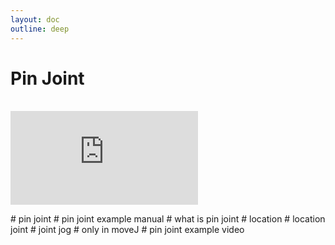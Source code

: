 ```yaml
---
layout: doc
outline: deep
---
```


# Pin Joint

<br>

<iframe class="iframe-resources" src="https://rainbowco-my.sharepoint.com/:p:/g/personal/hyoin_rainbow-robotics_com/EUu-TOUYf8ZIoyz8kkLlOV4Bx-Og4HW3W7xCdZR55INwXQ?e=ZPNrty&amp;action=embedview&amp;wdbipreview=true&amp;wdAr=1.7777777777777777" frameborder="0"></iframe>

\# pin joint
\# pin joint example manual
\# what is pin joint
\# location
\# location joint
\# joint jog
\# only in moveJ
\# pin joint example video
